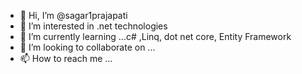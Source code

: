 - 👋 Hi, I’m @sagar1prajapati
- 👀 I’m interested in .net technologies
- 🌱 I’m currently learning ...c# ,Linq, dot net core, Entity Framework
- 💞️ I’m looking to collaborate on ...
- 📫 How to reach me ...

<!---
sagar1prajapati/sagar1prajapati is a ✨ special ✨ repository because its `README.md` (this file) appears on your GitHub profile.
You can click the Preview link to take a look at your changes.
--->
